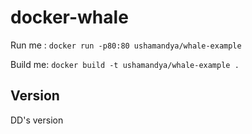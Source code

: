 # docker-whale

Run me : `docker run -p80:80 ushamandya/whale-example`

Build me: `docker build -t ushamandya/whale-example .`

## Version
DD's version
